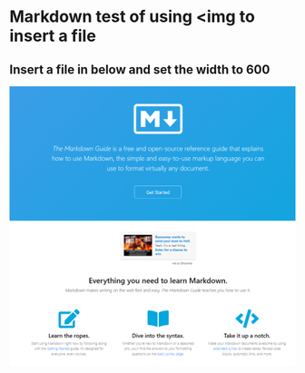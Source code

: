 # Markdown test of using <img to insert a file
## Insert a file in below and set the width to 600

<div align="center">

<img width= 600 src="./images/test.png"/>

</div>

